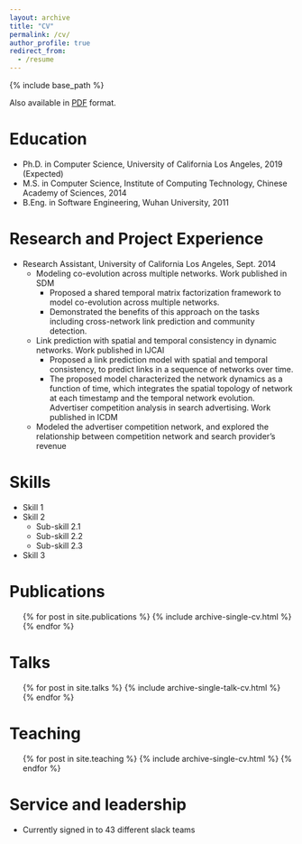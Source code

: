 ```yaml
---
layout: archive
title: "CV"
permalink: /cv/
author_profile: true
redirect_from:
  - /resume
---
```


{% include base_path %}

Also available in <a href=''>PDF</a> format.

Education
======
* Ph.D. in Computer Science, University of California Los Angeles, 2019 (Expected)
* M.S. in Computer Science, Institute of Computing Technology, Chinese Academy of Sciences, 2014
* B.Eng. in Software Engineering, Wuhan University, 2011

Research and Project Experience
======
* Research Assistant, University of California Los Angeles, Sept. 2014
  * Modeling co-evolution across multiple networks. Work published in SDM
    * Proposed a shared temporal matrix factorization framework to model co-evolution across multiple networks.
    * Demonstrated the benefits of this approach on the tasks including cross-network link prediction and community detection.
  * Link prediction with spatial and temporal consistency in dynamic networks. Work published in IJCAI
    * Proposed a link prediction model with spatial and temporal consistency, to predict links in a sequence of networks over time.
    * The proposed model characterized the network dynamics as a function of time, which integrates the spatial topology of network at each timestamp and the temporal network evolution. Advertiser competition analysis in search advertising. Work published in ICDM
  * Modeled the advertiser competition network, and explored the relationship between competition network and search provider’s revenue
  
Skills
======
* Skill 1
* Skill 2
  * Sub-skill 2.1
  * Sub-skill 2.2
  * Sub-skill 2.3
* Skill 3

Publications
======
  <ul>{% for post in site.publications %}
    {% include archive-single-cv.html %}
  {% endfor %}</ul>
  
Talks
======
  <ul>{% for post in site.talks %}
    {% include archive-single-talk-cv.html %}
  {% endfor %}</ul>
  
Teaching
======
  <ul>{% for post in site.teaching %}
    {% include archive-single-cv.html %}
  {% endfor %}</ul>
  
Service and leadership
======
* Currently signed in to 43 different slack teams
